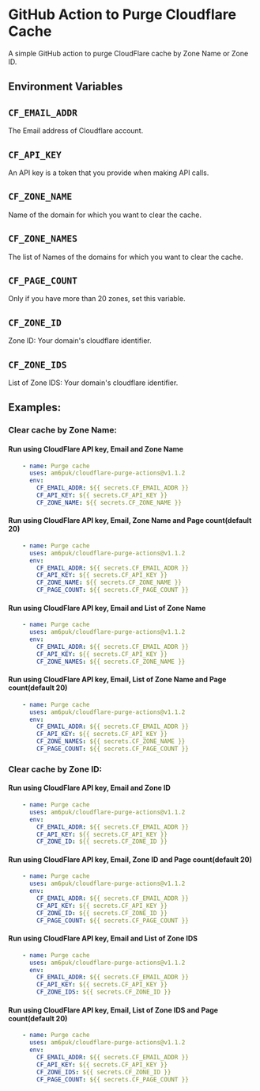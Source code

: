 # GitHub Action to Purge Cloudflare Cache

A simple GitHub action to purge CloudFlare cache by Zone Name or Zone ID. 

## Environment Variables
## `CF_EMAIL_ADDR`
The Email address of Cloudflare account.
## `CF_API_KEY`
An API key is a token that you provide when making API calls.
## `CF_ZONE_NAME`
Name of the domain for which you want to clear the cache.
## `CF_ZONE_NAMES`
The list of Names of the domains for which you want to clear the cache.
## `CF_PAGE_COUNT`
Only if you have more than 20 zones, set this variable.
## `CF_ZONE_ID`
Zone ID: Your domain's cloudflare identifier.
## `CF_ZONE_IDS`
List of Zone IDS: Your domain's cloudflare identifier.

## Examples:

### Clear cache by Zone Name:

#### Run using CloudFlare API key, Email and Zone Name
```yaml
    - name: Purge cache
      uses: am6puk/cloudflare-purge-actions@v1.1.2
      env:
        CF_EMAIL_ADDR: ${{ secrets.CF_EMAIL_ADDR }}
        CF_API_KEY: ${{ secrets.CF_API_KEY }}
        CF_ZONE_NAME: ${{ secrets.CF_ZONE_NAME }}
```

#### Run using CloudFlare API key, Email, Zone Name and  Page count(default 20)
```yaml
    - name: Purge cache
      uses: am6puk/cloudflare-purge-actions@v1.1.2
      env:
        CF_EMAIL_ADDR: ${{ secrets.CF_EMAIL_ADDR }}
        CF_API_KEY: ${{ secrets.CF_API_KEY }}
        CF_ZONE_NAME: ${{ secrets.CF_ZONE_NAME }}
        CF_PAGE_COUNT: ${{ secrets.CF_PAGE_COUNT }}
```
#### Run using CloudFlare API key, Email and List of Zone Name
```yaml
    - name: Purge cache
      uses: am6puk/cloudflare-purge-actions@v1.1.2
      env:
        CF_EMAIL_ADDR: ${{ secrets.CF_EMAIL_ADDR }}
        CF_API_KEY: ${{ secrets.CF_API_KEY }}
        CF_ZONE_NAMES: ${{ secrets.CF_ZONE_NAME }}
```

#### Run using CloudFlare API key, Email, List of Zone Name and  Page count(default 20)
```yaml
    - name: Purge cache
      uses: am6puk/cloudflare-purge-actions@v1.1.2
      env:
        CF_EMAIL_ADDR: ${{ secrets.CF_EMAIL_ADDR }}
        CF_API_KEY: ${{ secrets.CF_API_KEY }}
        CF_ZONE_NAMES: ${{ secrets.CF_ZONE_NAME }}
        CF_PAGE_COUNT: ${{ secrets.CF_PAGE_COUNT }}
```

### Clear cache by Zone ID:

#### Run using CloudFlare API key, Email and Zone ID
```yaml
    - name: Purge cache
      uses: am6puk/cloudflare-purge-actions@v1.1.2
      env:
        CF_EMAIL_ADDR: ${{ secrets.CF_EMAIL_ADDR }}
        CF_API_KEY: ${{ secrets.CF_API_KEY }}
        CF_ZONE_ID: ${{ secrets.CF_ZONE_ID }}
```

#### Run using CloudFlare API key, Email, Zone ID and Page count(default 20)
```yaml
    - name: Purge cache
      uses: am6puk/cloudflare-purge-actions@v1.1.2
      env:
        CF_EMAIL_ADDR: ${{ secrets.CF_EMAIL_ADDR }}
        CF_API_KEY: ${{ secrets.CF_API_KEY }}
        CF_ZONE_ID: ${{ secrets.CF_ZONE_ID }}
        CF_PAGE_COUNT: ${{ secrets.CF_PAGE_COUNT }}
```
#### Run using CloudFlare API key, Email and List of Zone IDS
```yaml
    - name: Purge cache
      uses: am6puk/cloudflare-purge-actions@v1.1.2
      env:
        CF_EMAIL_ADDR: ${{ secrets.CF_EMAIL_ADDR }}
        CF_API_KEY: ${{ secrets.CF_API_KEY }}
        CF_ZONE_IDS: ${{ secrets.CF_ZONE_ID }}
```

#### Run using CloudFlare API key, Email, List of Zone IDS and Page count(default 20)
```yaml
    - name: Purge cache
      uses: am6puk/cloudflare-purge-actions@v1.1.2
      env:
        CF_EMAIL_ADDR: ${{ secrets.CF_EMAIL_ADDR }}
        CF_API_KEY: ${{ secrets.CF_API_KEY }}
        CF_ZONE_IDS: ${{ secrets.CF_ZONE_ID }}
        CF_PAGE_COUNT: ${{ secrets.CF_PAGE_COUNT }}
```